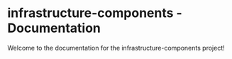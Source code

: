 # infrastructure-components - Documentation

Welcome to the documentation for the infrastructure-components project!
